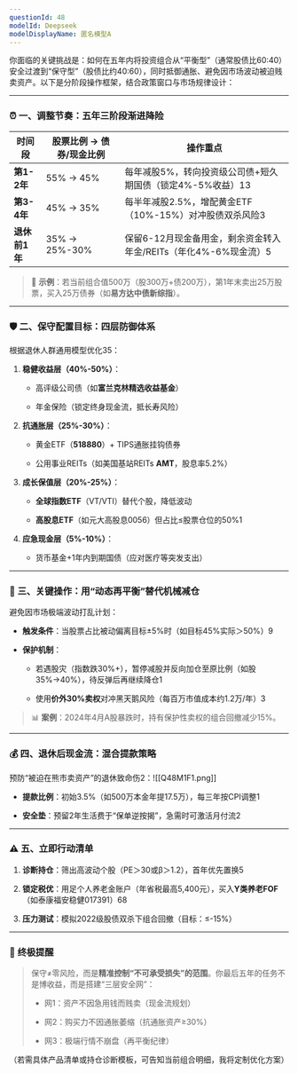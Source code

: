 ```yaml
---
questionId: 48
modelId: Deepseek
modelDisplayName: 匿名模型A
---
```

你面临的关键挑战是：如何在五年内将投资组合从“平衡型”（通常股债比60:40）安全过渡到“保守型”（股债比约40:60），同时抵御通胀、避免因市场波动被迫贱卖资产。以下是分阶段操作框架，结合政策窗口与市场规律设计：

---

### ⏰ **一、调整节奏：五年三阶段渐进降险**

|**时间段**|股票比例 → 债券/现金比例|操作重点|
|---|---|---|
|**第1-2年**|55% → 45%|每年减股5%，转向投资级公司债+短久期国债（锁定4%-5%收益）13|
|**第3-4年**|45% → 35%|每半年减股2.5%，增配黄金ETF（10%-15%）对冲股债双杀风险3|
|**退休前1年**|35% → 25%-30%|保留6-12月现金备用金，剩余资金转入年金/REITs（年化4%-6%现金流）5|

> 💎 **示例**：若当前组合值500万（股300万+债200万），第1年末卖出25万股票，买入25万债券（如**易方达中债新综指**）。

---

### 🛡️ **二、保守配置目标：四层防御体系**

根据退休人群通用模型优化35：

1. **稳健收益层（40%-50%）**：
    
    - 高评级公司债（如**富兰克林精选收益基金**）
        
    - 年金保险（锁定终身现金流，抵长寿风险）
        
2. **抗通胀层（25%-30%）**：
    
    - 黄金ETF（**518880**）+ TIPS通胀挂钩债券
        
    - 公用事业REITs（如美国基站REITs **AMT**，股息率5.2%）
        
3. **成长保值层（20%-25%）**：
    
    - **全球指数ETF**（VT/VTI）替代个股，降低波动
        
    - **高股息ETF**（如元大高股息0056）但占比≤股票仓位的50%1
        
4. **应急现金层（5%-10%）**：
    
    - 货币基金+1年内到期国债（应对医疗等突发支出）
        

---

### 🔄 **三、关键操作：用“动态再平衡”替代机械减仓**

避免因市场极端波动打乱计划：

- **触发条件**：当股票占比被动偏离目标±5%时（如目标45%实际＞50%）9
    
- **保护机制**：
    
    - 若遇股灾（指数跌30%+），暂停减股并反向加仓至原比例（如股35%→40%），待反弹后再继续降仓1
        
    - 使用**价外30%卖权**对冲黑天鹅风险（每百万市值成本约1.2万/年）3
        

> 📊 **案例**：2024年4月A股暴跌时，持有保护性卖权的组合回撤减少15%。

---

### 💰 **四、退休后现金流：混合提款策略**

预防“被迫在熊市卖资产”的退休致命伤2：![[Q48M1F1.png]]
- **提款比例**：初始3.5%（如500万本金年提17.5万），每三年按CPI调整1
    
- **安全垫**：预留2年生活费于“保单逆按揭”，急需时可激活月付流2
    

---

### ⚠️ **五、立即行动清单**

1. **诊断持仓**：筛出高波动个股（PE＞30或β＞1.2），首年优先置换5
    
2. **锁定税优**：用足个人养老金账户（年省税最高5,400元），买入**Y类养老FOF**（如泰康福安稳健017391）68
    
3. **压力测试**：模拟2022级股债双杀下组合回撤（目标：≤-15%）
    

---

### 💎 **终极提醒**

> 保守≠零风险，而是**精准控制“不可承受损失”的范围**。你最后五年的任务不是博收益，而是搭建“三层安全网”：
> 
> - 网1：资产不因急用钱而贱卖（现金流规划）
>     
> - 网2：购买力不因通胀萎缩（抗通胀资产≥30%）
>     
> - 网3：极端行情不崩盘（再平衡纪律）
>     

（若需具体产品清单或持仓诊断模板，可告知当前组合明细，我将定制优化方案）
